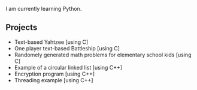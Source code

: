 I am currently learning Python.

## Projects

* Text-based Yahtzee [using C]
* One player text-based Battleship [using C]
* Randomely generated math problems for elementary school kids [using C]
* Example of a circular linked list [using C++]
* Encryption program [using C++]
* Threading example [using C++]
